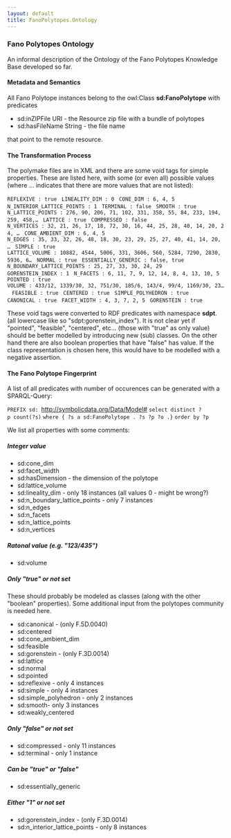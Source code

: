 ```yaml
---
layout: default
title: FanoPolytopes.Ontology
---
```


### Fano Polytopes Ontology

An informal description of the Ontology of the Fano Polytopes Knowledge Base developed so far.

#### Metadata and Semantics

All Fano Polytope instances belong to the owl:Class **sd:FanoPolytope** with predicates

-   sd:inZIPFile URI - the Resource zip file with a bundle of polytopes
-   sd:hasFileName String - the file name

that point to the remote resource.

#### The Transformation Process

The polymake files are in XML and there are some void tags for simple properties. These are listed here, with some (or even all) possible values (where … indicates that there are more values that are not listed):

`REFLEXIVE : true `
`LINEALITY_DIM : 0 `
`CONE_DIM : 6, 4, 5 `
`N_INTERIOR_LATTICE_POINTS : 1 `
`TERMINAL : false `
`SMOOTH : true `
`N_LATTICE_POINTS : 276, 90, 206, 71, 102, 331, 358, 55, 84, 233, 194, 259, 458,… `
`LATTICE : true `
`COMPRESSED : false `
`N_VERTICES : 32, 21, 26, 17, 18, 72, 30, 16, 44, 25, 28, 40, 14, 20, 24, … `
`CONE_AMBIENT_DIM : 6, 4, 5 `
`N_EDGES : 35, 33, 32, 26, 48, 18, 30, 23, 29, 25, 27, 40, 41, 14, 20, … `
`SIMPLE : true `
`LATTICE_VOLUME : 10882, 4544, 5006, 331, 3606, 560, 5284, 7290, 2830, 5936, 6… `
`NORMAL : true `
`ESSENTIALLY_GENERIC : false, true `
`N_BOUNDARY_LATTICE_POINTS : 25, 27, 33, 30, 24, 29 `
`GORENSTEIN_INDEX : 1 `
`N_FACETS : 6, 11, 7, 9, 12, 14, 8, 4, 13, 10, 5 `
`POINTED : true `
`VOLUME : 433/12, 1339/30, 32, 751/30, 185/6, 143/4, 99/4, 1169/30, 23… `
`FEASIBLE : true `
`CENTERED : true `
`SIMPLE_POLYHEDRON : true `
`CANONICAL : true `
`FACET_WIDTH : 4, 3, 7, 2, 5 `
`GORENSTEIN : true`

These void tags were converted to RDF predicates with namespace **sdpt**. (all lowercase like so "sdpt:gorenstein\_index"). It is not clear yet if "pointed", "feasible", "centered", etc... (those with "true" as only value) should be better modelled by introducing new (sub) classes. On the other hand there are also boolean properties that have "false" has value. If the class representation is chosen here, this would have to be modelled with a negative assertion.

#### The Fano Polytope Fingerprint

A list of all predicates with number of occurences can be generated with a SPARQL-Query:

`PREFIX sd: `<http://symbolicdata.org/Data/Model#>
`select distinct ?p count(?s)`
`where { ?s a sd:FanoPolytope . ?s ?p ?o .}`
`order by ?p`

We list all properties with some comments:

##### Integer value

-   sd:cone\_dim
-   sd:facet\_width
-   sd:hasDimension - the dimension of the polytope
-   sd:lattice\_volume
-   sd:lineality\_dim - only 18 instances (all values 0 - might be wrong?)
-   sd:n\_boundary\_lattice\_points - only 7 instances
-   sd:n\_edges
-   sd:n\_facets
-   sd:n\_lattice\_points
-   sd:n\_vertices

##### Ratonal value (e.g. "123/435")

-   sd:volume

##### Only "true" or not set

These should probably be modeled as classes (along with the other "boolean" properties). Some additional input from the polytopes community is needed here.

-   sd:canonical - (only F.5D.0040)
-   sd:centered
-   sd:cone\_ambient\_dim
-   sd:feasible
-   sd:gorenstein - (only F.3D.0014)
-   sd:lattice
-   sd:normal
-   sd:pointed
-   sd:reflexive - only 4 instances
-   sd:simple - only 4 instances
-   sd:simple\_polyhedron - only 2 instances
-   sd:smooth- only 3 instances
-   sd:weakly\_centered

##### Only "false" or not set

-   sd:compressed - only 11 instances
-   sd:terminal - only 1 instance

##### Can be "true" or "false"

-   sd:essentially\_generic

##### Either "1" or not set

-   sd:gorenstein\_index - (only F.3D.0014)
-   sd:n\_interior\_lattice\_points - only 8 instances

